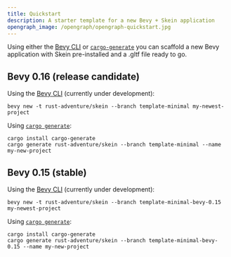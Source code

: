 ```yaml
---
title: Quickstart
description: A starter template for a new Bevy + Skein application
opengraph_image: /opengraph/opengraph-quickstart.jpg
---
```


Using either the [Bevy CLI](https://github.com/thebevyflock/bevy_cli) or [`cargo-generate`](https://cargo-generate.github.io/cargo-generate/) you can scaffold a new Bevy application with Skein pre-installed and a .gltf file ready to go.

## Bevy 0.16 (release candidate)

Using the [Bevy CLI](https://github.com/thebevyflock/bevy_cli) (currently under development):

```shell
bevy new -t rust-adventure/skein --branch template-minimal my-newest-project
```

Using [`cargo generate`](https://cargo-generate.github.io/cargo-generate/):

```shell
cargo install cargo-generate
cargo generate rust-adventure/skein --branch template-minimal --name my-new-project
```

## Bevy 0.15 (stable)

Using the [Bevy CLI](https://github.com/thebevyflock/bevy_cli) (currently under development):

```shell
bevy new -t rust-adventure/skein --branch template-minimal-bevy-0.15 my-newest-project
```

Using [`cargo generate`](https://cargo-generate.github.io/cargo-generate/):

```shell
cargo install cargo-generate
cargo generate rust-adventure/skein --branch template-minimal-bevy-0.15 --name my-new-project
```
